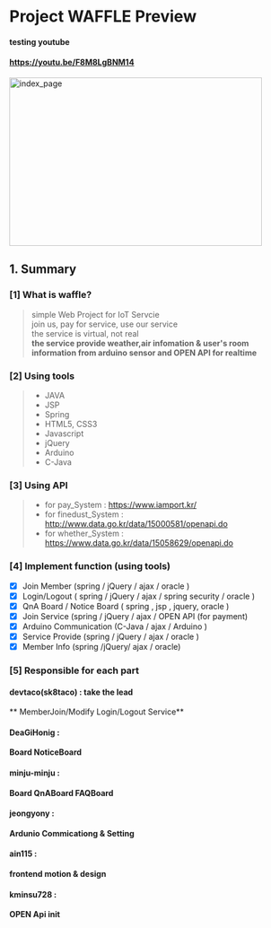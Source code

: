 # Project WAFFLE Preview
#### testing youtube
#### https://youtu.be/F8M8LgBNM14
<img src="WAFFLE/index.png" width="450px" height="300px" title="waffle_index" alt="index_page"></img><br/>

## 1. Summary
### [1] What is waffle?
  > simple Web Project for IoT Servcie<br/>
  > join us, pay for service, use our service<br/>
  > the service is virtual, not real<br/>
  > **the service provide weather,air infomation & user's room information from arduino sensor and OPEN API for realtime**<br/>

### [2] Using tools
> - JAVA
>- JSP
>- Spring
>- HTML5, CSS3
>- Javascript
>- jQuery
>- Arduino 
>- C-Java

### [3] Using API
> - for pay_System : https://www.iamport.kr/
> - for finedust_System : http://www.data.go.kr/data/15000581/openapi.do
> - for whether_System : https://www.data.go.kr/data/15058629/openapi.do

### [4] Implement function (using tools)
- [x] Join Member (spring / jQuery / ajax / oracle )
- [x] Login/Logout ( spring / jQuery / ajax / spring security / oracle )
- [x] QnA Board / Notice Board  ( spring , jsp , jquery, oracle )
- [x] Join Service (spring / jQuery / ajax / OPEN API (for payment)
- [x] Arduino Communication (C-Java / ajax / Arduino )
- [x] Service Provide (spring / jQuery / ajax / oracle )
- [x] Member Info (spring /jQuery/ ajax / oracle)

###  [5] Responsible for each part
#### devtaco(sk8taco) : take the lead 
  ** MemberJoin/Modify Login/Logout Service**
#### DeaGiHonig : 
  **Board NoticeBoard**
#### minju-minju :
  **Board QnABoard FAQBoard**
#### jeongyony : 
  **Ardunio Commicationg & Setting**
#### ain115 : 
  **frontend motion & design**
#### kminsu728 :
  **OPEN Api init**
  
  
